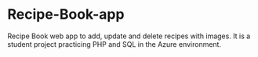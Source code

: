# Recipe-Book-app
Recipe Book web app to add, update and delete recipes with images. It is a student project practicing PHP and SQL in the Azure environment.
